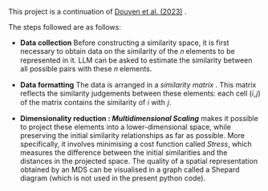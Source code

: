 This project is a continuation of [Douven et al. (2023)](https://doi.org/10.3389/fpsyg.2023.1234483) .

The steps followed are as follows:

* **Data collection** Before constructing a similarity space, it is first necessary to obtain data on the similarity of the 𝑛 elements to be represented in it. LLM can be asked to estimate the similarity between all possible pairs with these 𝑛 elements.

* **Data formatting** The data is arranged in a _similarity matrix_ . This matrix reflects the similarity judgements between these elements: each cell (𝑖,𝑗) of the matrix contains the similarity of 𝑖 with 𝑗.
  
* **Dimensionality reduction : _Multidimensional Scaling_**  makes it possible to project these elements into a lower-dimensional space, while preserving the initial similarity relationships as far as possible. More specifically, it involves minimising a cost function called _Stress_, which measures the difference between the initial similarities and the distances in the projected space. The quality of a spatial representation obtained by an MDS can be visualised in a graph called a Shepard diagram (which is not used in the present python code). 
